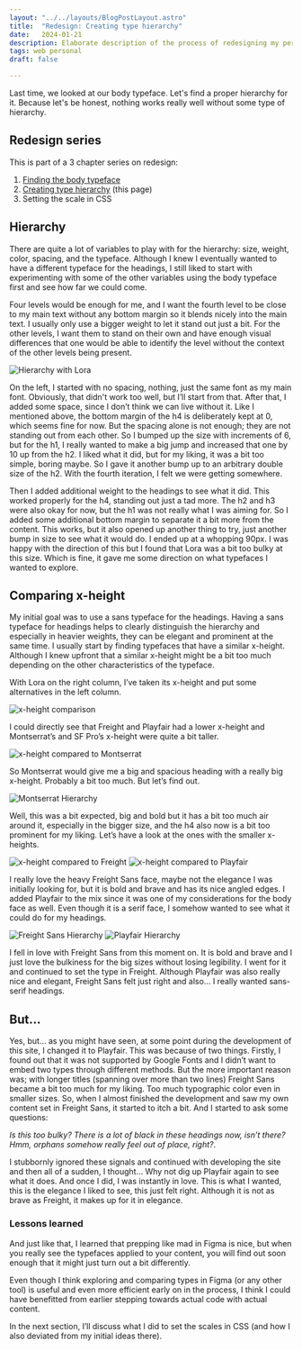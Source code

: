 ```yaml
---
layout: "../../layouts/BlogPostLayout.astro"
title:  "Redesign: Creating type hierarchy"
date:   2024-01-21
description: Elaborate description of the process of redesigning my personal site.
tags: web personal
draft: false

---
```


<div class="span2-4">
  <p class="lead">Last time, we looked at our body typeface. Let's find a proper hierarchy for it. Because let's be honest, nothing works really well without some type of hierarchy.
</p>

## Redesign series
This is part of a 3 chapter series on redesign:
1. [Finding the body typeface](/blog/redesign-finding-the-body-typeface/ "Finding the body copy typeface" )
2. [Creating type hierarchy](/blog/redesign-creating-type-hierarchy/ "Creating type hierarchy") (this page)
3. Setting the scale in CSS

## Hierarchy
There are quite a lot of variables to play with for the hierarchy: size, weight, color, spacing, and the typeface. Although I knew I eventually wanted to have a different typeface for the headings, I still liked to start with experimenting with some of the other variables using the body typeface first and see how far we could come.

Four levels would be enough for me, and I want the fourth level to be close to my main text without any bottom margin so it blends nicely into the main text. I usually only use a bigger weight to let it stand out just a bit. For the other levels, I want them to stand on their own and have enough visual differences that one would be able to identify the level without the context of the other levels being present.
</div>

<div class="bleed">

![Hierarchy with Lora](../../assets/type-hierarchy-lora.png "Type hierarchy with Lora")

</div>
<div class="span2-4">

On the left, I started with no spacing, nothing, just the same font as my main font. Obviously, that didn't work too well, but I’ll start from that. After that, I added some space, since I don’t think we can live without it. Like I mentioned above, the bottom margin of the h4 is deliberately kept at 0, which seems fine for now. But the spacing alone is not enough; they are not standing out from each other. So I bumped up the size with increments of 6, but for the h1, I really wanted to make a big jump and increased that one by 10 up from the h2. I liked what it did, but for my liking, it was a bit too simple, boring maybe. So I gave it another bump up to an arbitrary double size of the h2. With the fourth iteration, I felt we were getting somewhere.

Then I added additional weight to the headings to see what it did. This worked properly for the h4, standing out just a tad more. The h2 and h3 were also okay for now, but the h1 was not really what I was aiming for. So I added some additional bottom margin to separate it a bit more from the content. This works, but it also opened up another thing to try, just another bump in size to see what it would do. I ended up at a whopping 90px. I was happy with the direction of this but I found that Lora was a bit too bulky at this size. Which is fine, it gave me some direction on what typefaces I wanted to explore.

## Comparing x-height
My initial goal was to use a sans typeface for the headings. Having a sans typeface for headings helps to clearly distinguish the hierarchy and especially in heavier weights, they can be elegant and prominent at the same time. I usually start by finding typefaces that have a similar x-height. Although I knew upfront that a similar x-height might be a bit too much depending on the other characteristics of the typeface.

With Lora on the right column, I’ve taken its x-height and put some alternatives in the left column.

![x-height comparison](../../assets/x-height-comparison.png "x-height comparison")


I could directly see that Freight and Playfair had a lower x-height and Montserrat’s and SF Pro’s x-height were quite a bit taller.
</div>


<div class="bleed">

![x-height compared to Montserrat](../../assets/type-x-height-montserrat.png "x-height compared to Montserrat")

</div>

<div class="span2-4">

So Montserrat would give me a big and spacious heading with a really big x-height. Probably a bit too much. But let’s find out.

</div>
<div class="bleed">

![Montserrat Hierarchy](../../assets/type-hierarchy-montserrat.png "Montserrat Hierarchy")
</div>

<div class="span2-4">

Well, this was a bit expected, big and bold but it has a bit too much air around it, especially in the bigger size, and the h4 also now is a bit too prominent for my liking. Let’s have a look at the ones with the smaller x-heights.

</div>

<div class="bleed">

![x-height compared to Freight](../../assets/type-x-height-freight.png "x-height compared to Freight")
![x-height compared to Playfair](../../assets/type-x-height-playfair.png "x-height compared to Playfair")

</div>

<div class="span2-4">

I really love the heavy Freight Sans face, maybe not the elegance I was initially looking for, but it is bold and brave and has its nice angled edges. I added Playfair to the mix since it was one of my considerations for the body face as well. Even though it is a serif face, I somehow wanted to see what it could do for my headings.

</div>

<div class="bleed">

![Freight Sans Hierarchy](../../assets/type-hierarchy-freight-sans.png "Freight Sans Hierarchy")
![Playfair Hierarchy](../../assets/type-hierarchy-playfair.png "Playfair Hierarchy")

</div>


<div class="span2-4">

I fell in love with Freight Sans from this moment on. It is bold and brave and I just love the bulkiness for the big sizes without losing legibility. I went for it and continued to set the type in Freight. Although Playfair was also really nice and elegant, Freight Sans felt just right and also… I really wanted sans-serif headings.

## But...
Yes, but… as you might have seen, at some point during the development of this site, I changed it to Playfair. This was because of two things. Firstly, I found out that it was not supported by Google Fonts and I didn’t want to embed two types through different methods. But the more important reason was; with longer titles (spanning over more than two lines) Freight Sans became a bit too much for my liking. Too much typographic color even in smaller sizes. So, when I almost finished the development and saw my own content set in Freight Sans, it started to itch a bit. And I started to ask some questions:

<em>Is this too bulky? There is a lot of black in these headings now, isn’t there? Hmm, orphans somehow really feel out of place, right?</em>. 

I stubbornly ignored these signals and continued with developing the site and then all of a sudden, I thought… Why not dig up Playfair again to see what it does. And once I did, I was instantly in love. This is what I wanted, this is the elegance I liked to see, this just felt right. Although it is not as brave as Freight, it makes up for it in elegance.

### Lessons learned

And just like that, I learned that prepping like mad in Figma is nice, but when you really see the typefaces applied to your content, you will find out soon enough that it might just turn out a bit differently.

Even though I think exploring and comparing types in Figma (or any other tool) is useful and even more efficient early on in the process, I think I could have benefitted from earlier stepping towards actual code with actual content.

In the next section, I’ll discuss what I did to set the scales in CSS (and how I also deviated from my initial ideas there).

</div>
